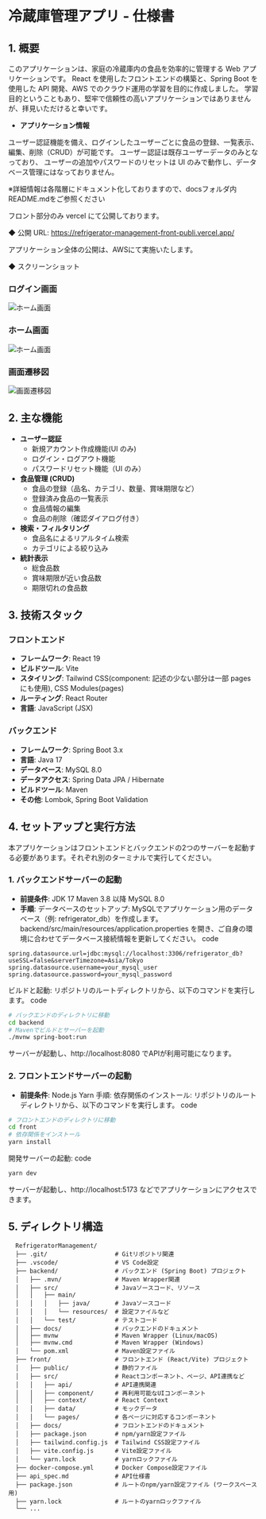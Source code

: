 # 冷蔵庫管理アプリ - 仕様書

## 1. 概要

このアプリケーションは、家庭の冷蔵庫内の食品を効率的に管理する Web アプリケーションです。
React を使用したフロントエンドの構築と、Spring Boot を使用した API 開発、AWS でのクラウド運用の学習を目的に作成しました。
学習目的ということもあり、堅牢で信頼性の高いアプリケーションではありませんが、拝見いただけると幸いです。

- **アプリケーション情報**

ユーザー認証機能を備え、ログインしたユーザーごとに食品の登録、一覧表示、編集、削除（CRUD）が可能です。
ユーザー認証は既存ユーザーデータのみとなっており、
ユーザーの追加やパスワードのリセットは UI のみで動作し、データベース管理にはなっておりません。

※詳細情報は各階層にドキュメント化しておりますので、docsフォルダ内README.mdをご参照ください

フロント部分のみ vercel にて公開しております。

◆ 公開 URL: https://refrigerator-management-front-publi.vercel.app/

アプリケーション全体の公開は、AWSにて実施いたします。

◆ スクリーンショット

### ログイン画面

![ホーム画面](front/docs/images/ログイン画面.png)

### ホーム画面

![ホーム画面](front/docs/images/home_image.png)

### 画面遷移図

![画面遷移図](front/docs/images/画面遷移図.png)

## 2. 主な機能

- **ユーザー認証**
  - 新規アカウント作成機能(UI のみ)
  - ログイン・ログアウト機能
  - パスワードリセット機能（UI のみ）
- **食品管理 (CRUD)**
  - 食品の登録（品名、カテゴリ、数量、賞味期限など）
  - 登録済み食品の一覧表示
  - 食品情報の編集
  - 食品の削除（確認ダイアログ付き）
- **検索・フィルタリング**
  - 食品名によるリアルタイム検索
  - カテゴリによる絞り込み
- **統計表示**
  - 総食品数
  - 賞味期限が近い食品数
  - 期限切れの食品数

## 3. 技術スタック

### フロントエンド

- **フレームワーク**: React 19
- **ビルドツール**: Vite
- **スタイリング**: Tailwind CSS(component: 記述の少ない部分は一部 pages にも使用),
  CSS Modules(pages)
- **ルーティング**: React Router
- **言語**: JavaScript (JSX)

### バックエンド

- **フレームワーク**: Spring Boot 3.x
- **言語**: Java 17
- **データベース**: MySQL 8.0
- **データアクセス**: Spring Data JPA / Hibernate
- **ビルドツール**: Maven
- **その他**: Lombok, Spring Boot Validation

## 4. セットアップと実行方法

本アプリケーションはフロントエンドとバックエンドの2つのサーバーを起動する必要があります。それぞれ別のターミナルで実行してください。

### 1. バックエンドサーバーの起動
- **前提条件**:
JDK 17
Maven 3.8 以降
MySQL 8.0
- **手順**:
データベースのセットアップ:
MySQLでアプリケーション用のデータベース（例: refrigerator_db）を作成します。
backend/src/main/resources/application.properties を開き、ご自身の環境に合わせてデータベース接続情報を更新してください。
code
```Properties
spring.datasource.url=jdbc:mysql://localhost:3306/refrigerator_db?useSSL=false&serverTimezone=Asia/Tokyo
spring.datasource.username=your_mysql_user
spring.datasource.password=your_mysql_password
```

ビルドと起動:
リポジトリのルートディレクトリから、以下のコマンドを実行します。
code
```bash
# バックエンドのディレクトリに移動
cd backend
# Mavenでビルドとサーバーを起動
./mvnw spring-boot:run
```
サーバーが起動し、http://localhost:8080 でAPIが利用可能になります。

### 2. フロントエンドサーバーの起動
- **前提条件**:
Node.js
Yarn
手順:
依存関係のインストール:
リポジトリのルートディレクトリから、以下のコマンドを実行します。
code
```Bash
# フロントエンドのディレクトリに移動
cd front
# 依存関係をインストール
yarn install
```

開発サーバーの起動:
code
```bash
yarn dev
```
サーバーが起動し、http://localhost:5173 などでアプリケーションにアクセスできます。

## 5. ディレクトリ構造
```
  RefrigeratorManagement/
  ├── .git/                   # Gitリポジトリ関連
  ├── .vscode/                # VS Code設定
  ├── backend/                # バックエンド (Spring Boot) プロジェクト
  │   ├── .mvn/               # Maven Wrapper関連
  │   ├── src/                # Javaソースコード、リソース
  │   │   ├── main/
  │   │   │   ├── java/       # Javaソースコード
  │   │   │   └── resources/  # 設定ファイルなど
  │   │   └── test/           # テストコード
  │   ├── docs/               # バックエンドのドキュメント
  │   ├── mvnw                # Maven Wrapper (Linux/macOS)
  │   ├── mvnw.cmd            # Maven Wrapper (Windows)
  │   └── pom.xml             # Maven設定ファイル
  ├── front/                  # フロントエンド (React/Vite) プロジェクト
  │   ├── public/             # 静的ファイル
  │   ├── src/                # Reactコンポーネント、ページ、API連携など
  │   │   ├── api/            # API連携関連
  │   │   ├── component/      # 再利用可能なUIコンポーネント
  │   │   ├── context/        # React Context
  │   │   ├── data/           # モックデータ
  │   │   └── pages/          # 各ページに対応するコンポーネント
  │   ├── docs/               # フロントエンドのドキュメント
  │   ├── package.json        # npm/yarn設定ファイル
  │   ├── tailwind.config.js  # Tailwind CSS設定ファイル
  │   ├── vite.config.js      # Vite設定ファイル
  │   └── yarn.lock           # yarnロックファイル
  ├── docker-compose.yml      # Docker Compose設定ファイル
  ├── api_spec.md             # API仕様書
  ├── package.json            # ルートのnpm/yarn設定ファイル (ワークスペース用)
  ├── yarn.lock               # ルートのyarnロックファイル
  └── ...
  ```
